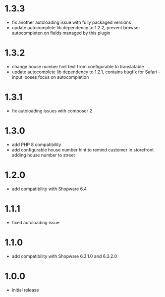 # 1.3.3

- fix another autoloading issue with fully packaged versions
- update autocomplete lib dependency to 1.2.2, prevent browser autocompleten on fields managed by this plugin

# 1.3.2

- change house number hint text from configurable to translatable
- update autocomplete lib dependency to 1.2.1, contains bugfix for Safari - input looses focus on autocompletion

# 1.3.1

- fix autoloading issues with composer 2

# 1.3.0

- add PHP 8 compatibility
- add configurable house number hint to remind customer in storefront adding house number to street

# 1.2.0

- add compatibility with Shopware 6.4

# 1.1.1

- fixed autoloading issue

# 1.1.0

- add compatibility with Shopware 6.3.1.0 and 6.3.2.0

# 1.0.0

- initial release
